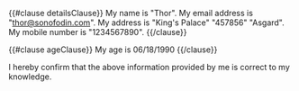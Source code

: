 {{#clause detailsClause}}
My name is "Thor". My email address is "thor@sonofodin.com".
My address is "King's Palace" "457856"    "Asgard".
My mobile number is "1234567890".
{{/clause}}

{{#clause ageClause}}
My age is 06/18/1990
{{/clause}}

I hereby confirm that the above information provided by me is correct to my knowledge.